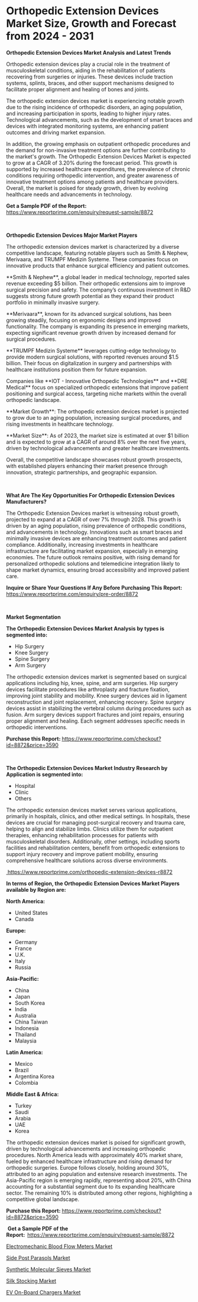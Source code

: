 <p><h1>Orthopedic Extension Devices Market Size, Growth and Forecast from 2024 - 2031</h1></p><p><strong>Orthopedic Extension Devices Market Analysis and Latest Trends</strong></p>
<p><p>Orthopedic extension devices play a crucial role in the treatment of musculoskeletal conditions, aiding in the rehabilitation of patients recovering from surgeries or injuries. These devices include traction systems, splints, braces, and other support mechanisms designed to facilitate proper alignment and healing of bones and joints. </p><p>The orthopedic extension devices market is experiencing notable growth due to the rising incidence of orthopedic disorders, an aging population, and increasing participation in sports, leading to higher injury rates. Technological advancements, such as the development of smart braces and devices with integrated monitoring systems, are enhancing patient outcomes and driving market expansion.</p><p>In addition, the growing emphasis on outpatient orthopedic procedures and the demand for non-invasive treatment options are further contributing to the market's growth. The Orthopedic Extension Devices Market is expected to grow at a CAGR of 3.20% during the forecast period. This growth is supported by increased healthcare expenditures, the prevalence of chronic conditions requiring orthopedic intervention, and greater awareness of innovative treatment options among patients and healthcare providers. Overall, the market is poised for steady growth, driven by evolving healthcare needs and advancements in technology.</p></p>
<p><strong>Get a Sample PDF of the Report:&nbsp;</strong> <a href="https://www.reportprime.com/enquiry/request-sample/8872">https://www.reportprime.com/enquiry/request-sample/8872</a></p>
<p>&nbsp;</p>
<p><strong>Orthopedic Extension Devices Major Market Players</strong></p>
<p><p>The orthopedic extension devices market is characterized by a diverse competitive landscape, featuring notable players such as Smith & Nephew, Merivaara, and TRUMPF Medizin Systeme. These companies focus on innovative products that enhance surgical efficiency and patient outcomes.</p><p>**Smith & Nephew**, a global leader in medical technology, reported sales revenue exceeding $5 billion. Their orthopedic extensions aim to improve surgical precision and safety. The company’s continuous investment in R&D suggests strong future growth potential as they expand their product portfolio in minimally invasive surgery.</p><p>**Merivaara**, known for its advanced surgical solutions, has been growing steadily, focusing on ergonomic designs and improved functionality. The company is expanding its presence in emerging markets, expecting significant revenue growth driven by increased demand for surgical procedures.</p><p>**TRUMPF Medizin Systeme** leverages cutting-edge technology to provide modern surgical solutions, with reported revenues around $1.5 billion. Their focus on digitalization in surgery and partnerships with healthcare institutions position them for future expansion.</p><p>Companies like **IOT - Innovative Orthopedic Technologies** and **DRE Medical** focus on specialized orthopedic extensions that improve patient positioning and surgical access, targeting niche markets within the overall orthopedic landscape.</p><p>**Market Growth**: The orthopedic extension devices market is projected to grow due to an aging population, increasing surgical procedures, and rising investments in healthcare technology.</p><p>**Market Size**: As of 2023, the market size is estimated at over $1 billion and is expected to grow at a CAGR of around 8% over the next five years, driven by technological advancements and greater healthcare investments.</p><p>Overall, the competitive landscape showcases robust growth prospects, with established players enhancing their market presence through innovation, strategic partnerships, and geographic expansion.</p></p>
<p>&nbsp;</p>
<p><strong>What Are The Key Opportunities For Orthopedic Extension Devices Manufacturers?</strong></p>
<p><p>The Orthopedic Extension Devices market is witnessing robust growth, projected to expand at a CAGR of over 7% through 2028. This growth is driven by an aging population, rising prevalence of orthopedic conditions, and advancements in technology. Innovations such as smart braces and minimally invasive devices are enhancing treatment outcomes and patient compliance. Additionally, increasing investments in healthcare infrastructure are facilitating market expansion, especially in emerging economies. The future outlook remains positive, with rising demand for personalized orthopedic solutions and telemedicine integration likely to shape market dynamics, ensuring broad accessibility and improved patient care.</p></p>
<p><strong>Inquire or Share Your Questions If Any Before Purchasing This Report:</strong> <a href="https://www.reportprime.com/enquiry/pre-order/8872">https://www.reportprime.com/enquiry/pre-order/8872</a></p>
<p>&nbsp;</p>
<p><strong>Market Segmentation</strong></p>
<p><strong>The Orthopedic Extension Devices Market Analysis by types is segmented into:</strong></p>
<p><ul><li>Hip Surgery</li><li>Knee Surgery</li><li>Spine Surgery</li><li>Arm Surgery</li></ul></p>
<p><p>The orthopedic extension devices market is segmented based on surgical applications including hip, knee, spine, and arm surgeries. Hip surgery devices facilitate procedures like arthroplasty and fracture fixation, improving joint stability and mobility. Knee surgery devices aid in ligament reconstruction and joint replacement, enhancing recovery. Spine surgery devices assist in stabilizing the vertebral column during procedures such as fusion. Arm surgery devices support fractures and joint repairs, ensuring proper alignment and healing. Each segment addresses specific needs in orthopedic interventions.</p></p>
<p><strong>Purchase this Report:&nbsp;</strong><a href="https://www.reportprime.com/checkout?id=8872&price=3590">https://www.reportprime.com/checkout?id=8872&price=3590</a></p>
<p>&nbsp;</p>
<p><strong>The Orthopedic Extension Devices Market Industry Research by Application is segmented into:</strong></p>
<p><ul><li>Hospital</li><li>Clinic</li><li>Others</li></ul></p>
<p><p>The orthopedic extension devices market serves various applications, primarily in hospitals, clinics, and other medical settings. In hospitals, these devices are crucial for managing post-surgical recovery and trauma care, helping to align and stabilize limbs. Clinics utilize them for outpatient therapies, enhancing rehabilitation processes for patients with musculoskeletal disorders. Additionally, other settings, including sports facilities and rehabilitation centers, benefit from orthopedic extensions to support injury recovery and improve patient mobility, ensuring comprehensive healthcare solutions across diverse environments.</p></p>
<p><a href="https://www.reportprime.com/orthopedic-extension-devices-r8872">&nbsp;https://www.reportprime.com/orthopedic-extension-devices-r8872</a></p>
<p><strong>In terms of Region, the Orthopedic Extension Devices Market Players available by Region are:</strong></p>
<p>
    <p> <strong> North America: </strong>
        <ul>
            <li>United States</li>
            <li>Canada</li>
        </ul>
        </p> 
    <p> <strong> Europe: </strong>
        <ul>
            <li>Germany</li>
            <li>France</li>
            <li>U.K.</li>
            <li>Italy</li>
            <li>Russia</li>
        </ul>
        </p> 
    <p> <strong> Asia-Pacific: </strong>
        <ul>
            <li>China</li>
            <li>Japan</li>
            <li>South Korea</li>
            <li>India</li>
            <li>Australia</li>
            <li>China Taiwan</li>
            <li>Indonesia</li>
            <li>Thailand</li>
            <li>Malaysia</li>
        </ul>
        </p> 
    <p> <strong> Latin America: </strong>
        <ul>
            <li>Mexico</li>
            <li>Brazil</li>
            <li>Argentina Korea</li>
            <li>Colombia</li>
        </ul>
        </p> 
    <p> <strong> Middle East & Africa: </strong>
        <ul>
            <li>Turkey</li>
            <li>Saudi</li>
            <li>Arabia</li>
            <li>UAE</li>
            <li>Korea</li>
        </ul>
    </p>
    </p>
<p><p>The orthopedic extension devices market is poised for significant growth, driven by technological advancements and increasing orthopedic procedures. North America leads with approximately 40% market share, fueled by enhanced healthcare infrastructure and rising demand for orthopedic surgeries. Europe follows closely, holding around 30%, attributed to an aging population and extensive research investments. The Asia-Pacific region is emerging rapidly, representing about 20%, with China accounting for a substantial segment due to its expanding healthcare sector. The remaining 10% is distributed among other regions, highlighting a competitive global landscape.</p></p>
<p><strong>Purchase this Report: </strong><a href="https://www.reportprime.com/checkout?id=8872&price=3590">https://www.reportprime.com/checkout?id=8872&price=3590</a></p>
<p>&nbsp;<strong>Get a Sample PDF of the Report:&nbsp;&nbsp;</strong><a href="https://www.reportprime.com/enquiry/request-sample/8872">https://www.reportprime.com/enquiry/request-sample/8872</a></p>
<p><strong></strong></p>
<p><p><a href="https://github.com/Krish2023na/Market-Research-Report-List-6/blob/main/electromechanic-blood-flow-meters-market.md">Electromechanic Blood Flow Meters Market</a></p><p><a href="https://medium.com/@qomarcintya76/the-global-side-post-parasols-market-identifies-drivers-restraints-opportunities-and-trends-5b8ae77505bb">Side Post Parasols Market</a></p><p><a href="https://issuu.com/reportprime-2/docs/synthetic-molecular-sieves-market-s_0abb7ae96d3d71">Synthetic Molecular Sieves Market</a></p><p><a href="https://medium.com/@qomarcintya76/what-is-silk-stocking-market-69fe91c497d4">Silk Stocking Market</a></p><p><a href="https://issuu.com/reportprime-2/docs/ev-on-board-chargers-market-size-20_1f29080769f05f">EV On-Board Chargers Market</a></p></p>